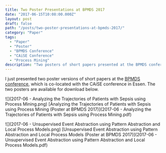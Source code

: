 ```yaml
---
title: Two Poster Presentations at BPMDS 2017
date: "2017-06-15T10:08:00.000Z"
layout: post
draft: false
path: "/posts/two-poster-presentations-at-bpmds-2017/"
category: "Paper"
tags:
  - "Paper"
  - "Poster"
  - "BPMDS Conference"
  - "CAiSE Conference"
  - "Process Mining"  
description: "Two posters of short papers presented at the BPMDS conference, which is co-located with the CAiSE conference in Essen."
---
```


I just presented two poster versions of short papers at the <a href="http://www.bpmds.org">BPMDS conference</a>, which is co-located with the CAiSE conference in Essen. The two posters are available for download below. 

![](2017-06 - Analyzing the Trajectories of Patients with Sepsis using Process Mining.png)
[Analyzing the Trajectories of Patients with Sepsis using Process Mining (Poster at BPMDS 2017)](2017-06 - Analyzing the Trajectories of Patients with Sepsis using Process Mining.pdf)

![](2017-06 - Unsupervised Event Abstraction using Pattern Abstraction and Local Process Models.png)
[Unsupervised Event Abstraction using Pattern Abstraction and Local Process Models (Poster at BPMDS 2017)](2017-06 - Unsupervised Event Abstraction using Pattern Abstraction and Local Process Models.pdf)